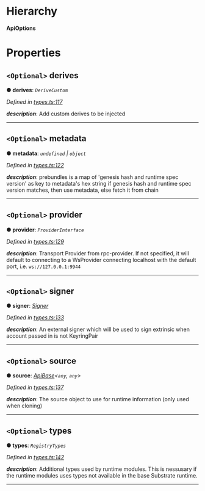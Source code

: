 

# Hierarchy

**ApiOptions**

# Properties

<a id="derives"></a>

## `<Optional>` derives

**● derives**: *`DeriveCustom`*

*Defined in [types.ts:117](https://github.com/polkadot-js/api/blob/db78aeb/packages/api/src/types.ts#L117)*

*__description__*: Add custom derives to be injected

___
<a id="metadata"></a>

## `<Optional>` metadata

**● metadata**: *`undefined` \| `object`*

*Defined in [types.ts:122](https://github.com/polkadot-js/api/blob/db78aeb/packages/api/src/types.ts#L122)*

*__description__*: prebundles is a map of 'genesis hash and runtime spec version' as key to metadata's hex string if genesis hash and runtime spec version matches, then use metadata, else fetch it from chain

___
<a id="provider"></a>

## `<Optional>` provider

**● provider**: *`ProviderInterface`*

*Defined in [types.ts:129](https://github.com/polkadot-js/api/blob/db78aeb/packages/api/src/types.ts#L129)*

*__description__*: Transport Provider from rpc-provider. If not specified, it will default to connecting to a WsProvider connecting localhost with the default port, i.e. `ws://127.0.0.1:9944`

___
<a id="signer"></a>

## `<Optional>` signer

**● signer**: *[Signer](_types_.signer.md)*

*Defined in [types.ts:133](https://github.com/polkadot-js/api/blob/db78aeb/packages/api/src/types.ts#L133)*

*__description__*: An external signer which will be used to sign extrinsic when account passed in is not KeyringPair

___
<a id="source"></a>

## `<Optional>` source

**● source**: *[ApiBase](../classes/_base_.apibase.md)<`any`, `any`>*

*Defined in [types.ts:137](https://github.com/polkadot-js/api/blob/db78aeb/packages/api/src/types.ts#L137)*

*__description__*: The source object to use for runtime information (only used when cloning)

___
<a id="types"></a>

## `<Optional>` types

**● types**: *`RegistryTypes`*

*Defined in [types.ts:142](https://github.com/polkadot-js/api/blob/db78aeb/packages/api/src/types.ts#L142)*

*__description__*: Additional types used by runtime modules. This is nessusary if the runtime modules uses types not available in the base Substrate runtime.

___

